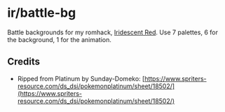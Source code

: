 # ir/battle-bg

Battle backgrounds for my romhack, [Iridescent Red](https://github.com/Greenphx9/pokeemerald-expansion/tree/ir/main). Use 7 palettes, 6 for the background, 1 for the animation. 

## Credits
- Ripped from Platinum by Sunday-Domeko: [https://www.spriters-resource.com/ds_dsi/pokemonplatinum/sheet/18502/](https://www.spriters-resource.com/ds_dsi/pokemonplatinum/sheet/18502/)
